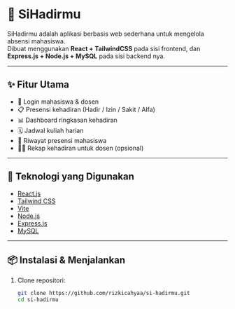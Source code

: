 # 📌 SiHadirmu

SiHadirmu adalah aplikasi berbasis web sederhana untuk mengelola absensi mahasiswa.  
Dibuat menggunakan **React + TailwindCSS** pada sisi frontend, dan **Express.js + Node.js + MySQL** pada sisi backend nya.

---

## ✨ Fitur Utama

-   🔐 Login mahasiswa & dosen
-   📋 Presensi kehadiran (Hadir / Izin / Sakit / Alfa)
-   📊 Dashboard ringkasan kehadiran
-   🗓️ Jadwal kuliah harian
-   📑 Riwayat presensi mahasiswa
-   👨‍🏫 Rekap kehadiran untuk dosen (opsional)

---

## 🚀 Teknologi yang Digunakan

-   [React.js](https://react.dev/)
-   [Tailwind CSS](https://tailwindcss.com/)
-   [Vite](https://vitejs.dev/)
-   [Node.js](https://nodejs.org/)
-   [Express.js](https://expressjs.com/)
-   [MySQL](https://www.mysql.com/)

---

## 📦 Instalasi & Menjalankan

1. Clone repositori:
    ```bash
    git clone https://github.com/rizkicahyaa/si-hadirmu.git
    cd si-hadirmu
    ```
